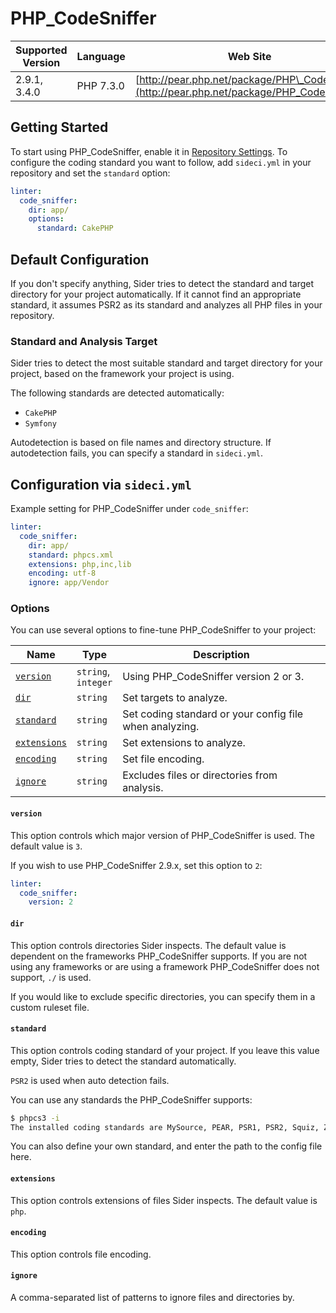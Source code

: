 # PHP\_CodeSniffer

| Supported Version | Language | Web Site |
| ----------------- | -------- | -------- |
| 2.9.1, 3.4.0 | PHP 7.3.0 | [http://pear.php.net/package/PHP\_CodeSniffer](http://pear.php.net/package/PHP_CodeSniffer) |

## Getting Started

To start using PHP\_CodeSniffer, enable it in [Repository Settings](../../getting-started/repository-settings.md). To configure the coding standard you want to follow, add `sideci.yml` in your repository and set the `standard` option:

```yaml:sideci.yml
linter:
  code_sniffer:
    dir: app/
    options:
      standard: CakePHP
```

## Default Configuration

If you don't specify anything, Sider tries to detect the standard and target directory for your project automatically. If it cannot find an appropriate standard, it assumes PSR2 as its standard and analyzes all PHP files in your repository.

### Standard and Analysis Target

Sider tries to detect the most suitable standard and target directory for your project, based on the framework your project is using.

The following standards are detected automatically:

* `CakePHP`
* `Symfony`

Autodetection is based on file names and directory structure. If autodetection fails, you can specify a standard in `sideci.yml`.

## Configuration via `sideci.yml`

Example setting for PHP\_CodeSniffer under `code_sniffer`:

```yaml:sideci.yml
linter:
  code_sniffer:
    dir: app/
    standard: phpcs.xml
    extensions: php,inc,lib
    encoding: utf-8
    ignore: app/Vendor
```

### Options

You can use several options to fine-tune PHP\_CodeSniffer to your project:

| Name | Type | Description |
| ---- | ---- | ----------- |
| [`version`](#version) | `string`,<br />`integer` | Using PHP\_CodeSniffer version 2 or 3. |
| [`dir`](#dir) | `string` | Set targets to analyze. |
| [`standard`](#standard) | `string` | Set coding standard or your config file when analyzing. |
| [`extensions`](#extensions) | `string` | Set extensions to analyze. |
| [`encoding`](#encoding) | `string` | Set file encoding. |
| [`ignore`](#ignore) | `string` | Excludes files or directories from analysis. |

#### `version`

This option controls which major version of PHP\_CodeSniffer is used. The default value is `3`.

If you wish to use PHP\_CodeSniffer 2.9.x, set this option to `2`:

```yaml
linter:
  code_sniffer:
    version: 2
```

#### `dir`

This option controls directories Sider inspects. The default value is dependent on the frameworks PHP\_CodeSniffer supports. If you are not using any frameworks or are using a framework PHP\_CodeSniffer does not support, `./` is used.

If you would like to exclude specific directories, you can specify them in a custom ruleset file.

#### `standard`

This option controls coding standard of your project. If you leave this value empty, Sider tries to detect the standard automatically.

`PSR2` is used when auto detection fails.

You can use any standards the PHP\_CodeSniffer supports:

```bash
$ phpcs3 -i
The installed coding standards are MySource, PEAR, PSR1, PSR2, Squiz, Zend, Symfony, CakePHP, WordPress-Docs, WordPress-Core, WordPress, WordPress-Extra and WordPress-VIP
```

You can also define your own standard, and enter the path to the config file here.

#### `extensions`

This option controls extensions of files Sider inspects. The default value is `php`.

#### `encoding`

This option controls file encoding.

#### `ignore`

A comma-separated list of patterns to ignore files and directories by.

